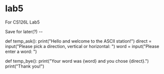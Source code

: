 # lab5
For CS126L Lab5


Save for later(?) --


def temp_ask():
    print("Hello and welcome to the ASCII station!")
    direct = input("Please pick a direction, vertical or horizontal: ")
    word = input("Please enter a word: ")

def temp_bye():
    print("Your word was {word} and you chose {direct}.")
    print("Thank you!")


